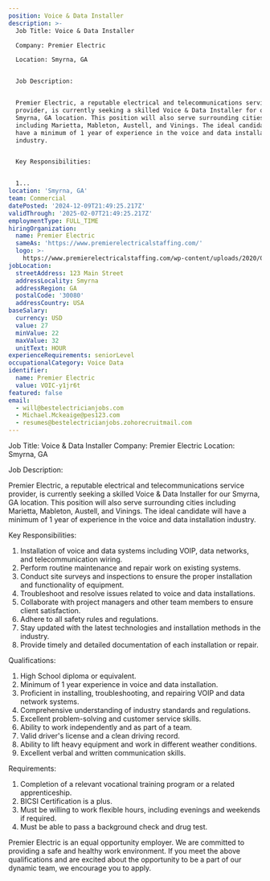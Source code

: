 ```yaml
---
position: Voice & Data Installer
description: >-
  Job Title: Voice & Data Installer

  Company: Premier Electric

  Location: Smyrna, GA


  Job Description:


  Premier Electric, a reputable electrical and telecommunications service
  provider, is currently seeking a skilled Voice & Data Installer for our
  Smyrna, GA location. This position will also serve surrounding cities
  including Marietta, Mableton, Austell, and Vinings. The ideal candidate will
  have a minimum of 1 year of experience in the voice and data installation
  industry.


  Key Responsibilities:


  1...
location: 'Smyrna, GA'
team: Commercial
datePosted: '2024-12-09T21:49:25.217Z'
validThrough: '2025-02-07T21:49:25.217Z'
employmentType: FULL_TIME
hiringOrganization:
  name: Premier Electric
  sameAs: 'https://www.premierelectricalstaffing.com/'
  logo: >-
    https://www.premierelectricalstaffing.com/wp-content/uploads/2020/05/Premier-Electrical-Staffing-logo.png
jobLocation:
  streetAddress: 123 Main Street
  addressLocality: Smyrna
  addressRegion: GA
  postalCode: '30080'
  addressCountry: USA
baseSalary:
  currency: USD
  value: 27
  minValue: 22
  maxValue: 32
  unitText: HOUR
experienceRequirements: seniorLevel
occupationalCategory: Voice Data
identifier:
  name: Premier Electric
  value: VOIC-y1jr6t
featured: false
email:
  - will@bestelectricianjobs.com
  - Michael.Mckeaige@pes123.com
  - resumes@bestelectricianjobs.zohorecruitmail.com
---
```




Job Title: Voice & Data Installer
Company: Premier Electric
Location: Smyrna, GA

Job Description:

Premier Electric, a reputable electrical and telecommunications service provider, is currently seeking a skilled Voice & Data Installer for our Smyrna, GA location. This position will also serve surrounding cities including Marietta, Mableton, Austell, and Vinings. The ideal candidate will have a minimum of 1 year of experience in the voice and data installation industry.

Key Responsibilities:

1. Installation of voice and data systems including VOIP, data networks, and telecommunication wiring.
2. Perform routine maintenance and repair work on existing systems.
3. Conduct site surveys and inspections to ensure the proper installation and functionality of equipment.
4. Troubleshoot and resolve issues related to voice and data installations.
5. Collaborate with project managers and other team members to ensure client satisfaction.
6. Adhere to all safety rules and regulations.
7. Stay updated with the latest technologies and installation methods in the industry.
8. Provide timely and detailed documentation of each installation or repair.

Qualifications:

1. High School diploma or equivalent.
2. Minimum of 1 year experience in voice and data installation.
3. Proficient in installing, troubleshooting, and repairing VOIP and data network systems.
4. Comprehensive understanding of industry standards and regulations.
5. Excellent problem-solving and customer service skills.
6. Ability to work independently and as part of a team.
7. Valid driver's license and a clean driving record.
8. Ability to lift heavy equipment and work in different weather conditions.
9. Excellent verbal and written communication skills.

Requirements:

1. Completion of a relevant vocational training program or a related apprenticeship.
2. BICSI Certification is a plus.
3. Must be willing to work flexible hours, including evenings and weekends if required.
4. Must be able to pass a background check and drug test.

Premier Electric is an equal opportunity employer. We are committed to providing a safe and healthy work environment. If you meet the above qualifications and are excited about the opportunity to be a part of our dynamic team, we encourage you to apply.